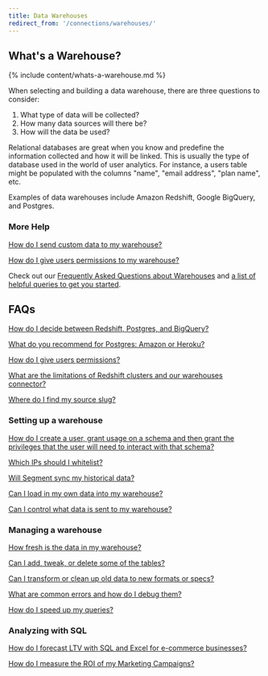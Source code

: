 ```yaml
---
title: Data Warehouses
redirect_from: '/connections/warehouses/'
---
```



## What's a Warehouse?

{% include content/whats-a-warehouse.md %}


When selecting and building a data warehouse, there are three questions to consider:

1.  What type of data will be collected?
2.  How many data sources will there be?
3.  How will the data be used?

Relational databases are great when you know and predefine the information collected and how it will be linked. This is usually the type of database used in the world of user analytics. For instance, a users table might be populated with the columns "name", "email address", "plan name", etc.

Examples of data warehouses include Amazon Redshift, Google BigQuery, and Postgres.

### More Help

[How do I send custom data to my warehouse?](/docs/connections/storage/warehouses/faq/#what-if-i-want-to-add-custom-data-to-my-warehouse/)

[How do I give users permissions to my warehouse?](/docs/connections/storage/warehouses/add-warehouse-users/)

Check out our [Frequently Asked Questions about Warehouses](/docs/connections/storage/warehouses/faq/) and [a list of helpful queries to get you started](https://help.segment.com/hc/en-us/articles/205577035-Common-Segment-SQL-Queries).

## FAQs

[How do I decide between Redshift, Postgres, and BigQuery?](/docs/connections/storage/warehouses/choose-warehouse/)

[What do you recommend for Postgres: Amazon or Heroku?](/docs/connections/storage/warehouses/choose-warehouse/)

[How do I give users permissions?](/docs/connections/storage/warehouses/add-warehouse-users/)

[What are the limitations of Redshift clusters and our warehouses connector?](/docs/connections/storage/warehouses/redshift-faq/)

[Where do I find my source slug?](/docs/connections/storage/warehouses/faq/#how-do-i-find-my-source-slug)

### Setting up a warehouse


[How do I create a user, grant usage on a schema and then grant the privileges that the user will need to interact with that schema?](/docs/connections/storage/warehouses/add-warehouse-users/)

[Which IPs should I whitelist?](/docs/connections/storage/warehouses/faq/#which-ips-should-i-whitelist)

[Will Segment sync my historical data?](/docs/connections/storage/warehouses/faq/#will-segment-sync-my-historical-data)

[Can I load in my own data into my warehouse?](/docs/connections/storage/warehouses/faq/#what-if-i-want-to-add-custom-data-to-my-warehouse)

[Can I control what data is sent to my warehouse?](/docs/connections/storage/warehouses/faq/)

### Managing a warehouse

[How fresh is the data in my warehouse?](/docs/connections/storage/warehouses/faq/)

[Can I add, tweak, or delete some of the tables?](/docs/connections/storage/warehouses/faq/)

[Can I transform or clean up old data to new formats or specs?](/docs/connections/storage/warehouses/faq/)

[What are common errors and how do I debug them?](/docs/connections/storage/warehouses/warehouse-errors/)

[How do I speed up my queries?](/docs/connections/storage/warehouses/redshift-tuning/)

### Analyzing with SQL

[How do I forecast LTV with SQL and Excel for e-commerce businesses?](/docs/guides/how-to-guides/forecast-with-sql/)

[How do I measure the ROI of my Marketing Campaigns?](/docs/guides/how-to-guides/measure-marketing-roi/)
